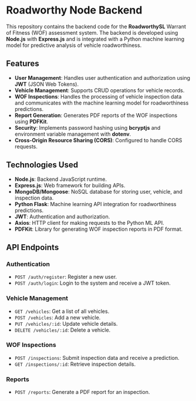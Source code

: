 # Roadworthy Node Backend

This repository contains the backend code for the **RoadworthySL** Warrant of Fitness (WOF) assessment system. The backend is developed using **Node.js** with **Express.js** and is integrated with a Python machine learning model for predictive analysis of vehicle roadworthiness.

## Features

- **User Management**: Handles user authentication and authorization using **JWT** (JSON Web Tokens).
- **Vehicle Management**: Supports CRUD operations for vehicle records.
- **WOF Inspections**: Handles the processing of vehicle inspection data and communicates with the machine learning model for roadworthiness predictions.
- **Report Generation**: Generates PDF reports of the WOF inspections using **PDFKit**.
- **Security**: Implements password hashing using **bcryptjs** and environment variable management with **dotenv**.
- **Cross-Origin Resource Sharing (CORS)**: Configured to handle CORS requests.

## Technologies Used

- **Node.js**: Backend JavaScript runtime.
- **Express.js**: Web framework for building APIs.
- **MongoDB/Mongoose**: NoSQL database for storing user, vehicle, and inspection data.
- **Python Flask**: Machine learning API integration for roadworthiness predictions.
- **JWT**: Authentication and authorization.
- **Axios**: HTTP client for making requests to the Python ML API.
- **PDFKit**: Library for generating WOF inspection reports in PDF format.

## API Endpoints

### Authentication
- `POST /auth/register`: Register a new user.
- `POST /auth/login`: Login to the system and receive a JWT token.

### Vehicle Management
- `GET /vehicles`: Get a list of all vehicles.
- `POST /vehicles`: Add a new vehicle.
- `PUT /vehicles/:id`: Update vehicle details.
- `DELETE /vehicles/:id`: Delete a vehicle.

### WOF Inspections
- `POST /inspections`: Submit inspection data and receive a prediction.
- `GET /inspections/:id`: Retrieve inspection details.

### Reports
- `POST /reports`: Generate a PDF report for an inspection.
